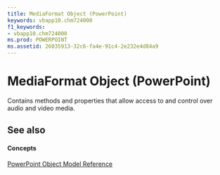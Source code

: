 ```yaml
---
title: MediaFormat Object (PowerPoint)
keywords: vbapp10.chm724000
f1_keywords:
- vbapp10.chm724000
ms.prod: POWERPOINT
ms.assetid: 26035913-32c6-fa4e-91c4-2e232e4d84a9
---
```



# MediaFormat Object (PowerPoint)

Contains methods and properties that allow access to and control over audio and video media.


## See also


#### Concepts


[PowerPoint Object Model Reference](object-model-powerpoint-vba-reference.md)

